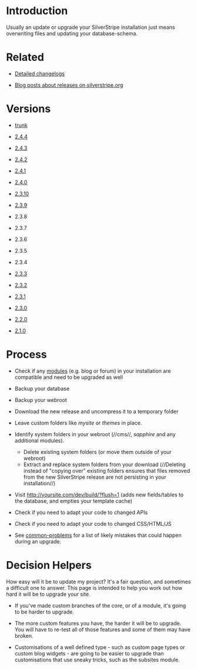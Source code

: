 # Introduction

Usually an update or upgrade your SilverStripe installation just means overwriting files and updating your
database-schema.


# Related


*  [Detailed changelogs](http://open.silverstripe.org/wiki/ChangeLog)

*  [Blog posts about releases on silverstripe.org](http://silverstripe.org/blog/tag/release)
# Versions

*  [trunk](upgrading/trunk)

*  [2.4.4](upgrading/2.4.4)

*  [2.4.3](upgrading/2.4.3)

*  [2.4.2](upgrading/2.4.2)

*  [2.4.1](upgrading/2.4.1)

*  [2.4.0](upgrading/2.4.0)

*  [2.3.10](upgrading/2.3.9)

*  [2.3.9](upgrading/2.3.10)

*  2.3.8

*  2.3.7

*  2.3.6

*  2.3.5

*  2.3.4

*  [2.3.3](upgrading/2.3.3)

*  [2.3.2](upgrading/2.3.2)

*  [2.3.1](upgrading/2.3.1)

*  [2.3.0](upgrading/2.3.0)

*  [2.2.0](upgrading/2.2.0)

*  [2.1.0](upgrading/2.1.0)

# Process

*  Check if any [modules](modules) (e.g. blog or forum) in your installation are compatible and need to be upgraded as
well

*  Backup your database

*  Backup your webroot

*  Download the new release and uncompress it to a temporary folder

*  Leave custom folders like *mysite* or *themes* in place.

*  Identify system folders in your webroot (//cms//, *sapphire* and any additional modules). 
    * Delete existing system folders (or move them outside of your webroot)
    * Extract and replace system folders from your download (//Deleting instead of "copying over" existing folders
ensures that files removed from the new SilverStripe release are not persisting in your installation//)

*  Visit http://yoursite.com/dev/build/?flush=1 (adds new fields/tables to the database, and empties your template
cache)

*  Check if you need to adapt your code to changed APIs

*  Check if you need to adapt your code to changed CSS/HTML/JS

*  See [common-problems](common-problems) for a list of likely mistakes that could happen during an upgrade.

#  Decision Helpers 

How easy will it be to update my project? It's a fair question, and sometimes a difficult one to answer.  This page is
intended to help you work out how hard it will be to upgrade your site.


*  If you've made custom branches of the core, or of a module, it's going to be harder to upgrade.

*  The more custom features you have, the harder it will be to upgrade.  You will have to re-test all of those features
and some of them may have broken.

*  Customisations of a well defined type - such as custom page types or custom blog widgets - are going to be easier to
upgrade than customisations that use sneaky tricks, such as the subsites module.
